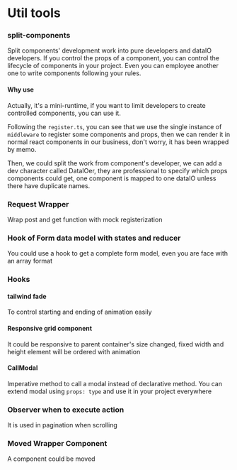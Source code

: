 # Util tools


### split-components
Split components' development work into pure developers and dataIO developers. If you control the props of a component, you can control the lifecycle of components in your project. Even you can employee another one to write components following your rules.

#### Why use
Actually, it's a mini-runtime, if you want to limit developers to create controlled components, you can use it.

Following the `register.ts`, you can see that we use the single instance of `middleware` to register some components and props, then we can render it in normal react components in our business, don't worry, it has been wrapped by memo.

Then, we could split the work from component's developer, we can add a dev character called DataIOer, they are professional to specify which props components could get, one component is mapped to one dataIO unless there have duplicate names.

### Request Wrapper

Wrap post and get function with mock registerization

### Hook of Form data model with states and reducer

You could use a hook to get a complete form model, even you are face with an array format

### Hooks
#### tailwind fade
To control starting and ending of animation easily
#### Responsive grid component
It could be responsive to parent container's size changed, fixed width and height element will be ordered with animation
#### CallModal
Imperative method to call a modal instead of declarative method.
You can extend modal using `props: type` and use it in your project everywhere
### Observer when to execute action
It is used in pagination when scrolling
### Moved Wrapper Component
A component could be moved 
